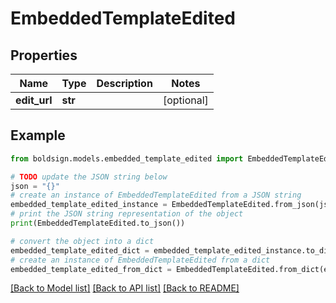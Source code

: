 # EmbeddedTemplateEdited


## Properties

Name | Type | Description | Notes
------------ | ------------- | ------------- | -------------
**edit_url** | **str** |  | [optional] 

## Example

```python
from boldsign.models.embedded_template_edited import EmbeddedTemplateEdited

# TODO update the JSON string below
json = "{}"
# create an instance of EmbeddedTemplateEdited from a JSON string
embedded_template_edited_instance = EmbeddedTemplateEdited.from_json(json)
# print the JSON string representation of the object
print(EmbeddedTemplateEdited.to_json())

# convert the object into a dict
embedded_template_edited_dict = embedded_template_edited_instance.to_dict()
# create an instance of EmbeddedTemplateEdited from a dict
embedded_template_edited_from_dict = EmbeddedTemplateEdited.from_dict(embedded_template_edited_dict)
```
[[Back to Model list]](../README.md#documentation-for-models) [[Back to API list]](../README.md#documentation-for-api-endpoints) [[Back to README]](../README.md)


